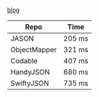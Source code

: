 [blog](https://blog.zhangchizhuangbi.com/2021/12/18/Swift-%E5%B8%B8%E8%A7%81%E7%9A%84-JSON-%E5%BA%93/)



| Repo         | Time   |
| ------------ | ------ |
| JASON        | 205 ms |
| ObjectMapper | 321 ms |
| Codable      | 407 ms |
| HandyJSON    | 680 ms |
| SwiftyJSON   | 735 ms |




